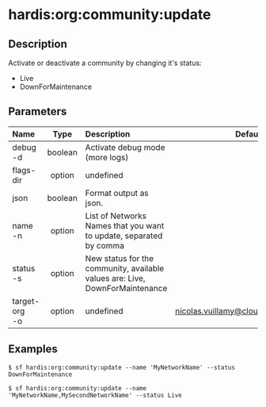 <!-- This file has been generated with command 'sf hardis:doc:plugin:generate'. Please do not update it manually or it may be overwritten -->
# hardis:org:community:update

## Description

Activate or deactivate a community by changing it's status:

- Live
- DownForMaintenance

## Parameters

|Name|Type|Description|Default|Required|Options|
|:---|:--:|:----------|:-----:|:------:|:-----:|
|debug<br/>-d|boolean|Activate debug mode (more logs)||||
|flags-dir|option|undefined||||
|json|boolean|Format output as json.||||
|name<br/>-n|option|List of Networks Names that you want to update, separated by comma||||
|status<br/>-s|option|New status for the community, available values are: Live, DownForMaintenance||||
|target-org<br/>-o|option|undefined|nicolas.vuillamy@cloudity.com.playnico|||

## Examples

```shell
$ sf hardis:org:community:update --name 'MyNetworkName' --status DownForMaintenance
```

```shell
$ sf hardis:org:community:update --name 'MyNetworkName,MySecondNetworkName' --status Live
```


